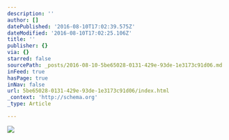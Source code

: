 ```yaml
---
description: ''
author: []
datePublished: '2016-08-10T17:02:39.575Z'
dateModified: '2016-08-10T17:02:25.106Z'
title: ''
publisher: {}
via: {}
starred: false
sourcePath: _posts/2016-08-10-5be65028-0131-429e-93de-1e3173c91d06.md
inFeed: true
hasPage: true
inNav: false
url: 5be65028-0131-429e-93de-1e3173c91d06/index.html
_context: 'http://schema.org'
_type: Article

---
```

![](https://the-grid-user-content.s3-us-west-2.amazonaws.com/bba6e02b-e9f5-474b-b55e-16653b12f058.jpg)